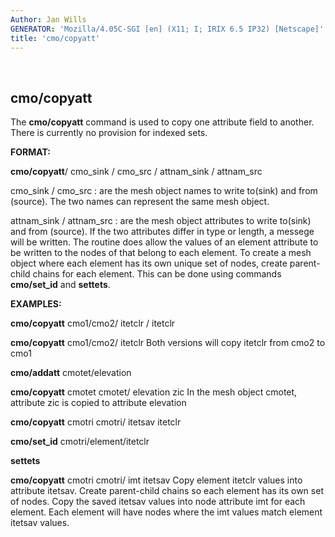 ```yaml
---
Author: Jan Wills
GENERATOR: 'Mozilla/4.05C-SGI [en] (X11; I; IRIX 6.5 IP32) [Netscape]'
title: 'cmo/copyatt'
---
```


 

cmo/copyatt
-----------

 The **cmo/copyatt** command is used to copy one attribute field to
 another. There is currently no provision for indexed sets.



**FORMAT:**

 **cmo/copyatt**/ cmo\_sink / cmo\_src / attnam\_sink / attnam\_src

cmo\_sink / cmo\_src : are the mesh object names to write to(sink) and
from (source). The two names can represent the same mesh object.

attnam\_sink / attnam\_src : are the mesh object attributes to write
to(sink) and from (source). If the two attributes differ in type or
length, a messege will be written. The routine does allow the values of
an element attribute to be written to the nodes of that belong to each
element. To create a mesh object where each element has its own unique
set of nodes, create parent-child chains for each element. This can be
done using commands **cmo/set\_id** and **settets**.



**EXAMPLES:**

 **cmo/copyatt** cmo1/cmo2/ itetclr / itetclr

 **cmo/copyatt** cmo1/cmo2/ itetclr
 Both versions will copy itetclr from cmo2 to cmo1
 

 **cmo/addatt** cmotet/elevation

 **cmo/copyatt** cmotet cmotet/ elevation zic
 In the mesh object cmotet, attribute zic is copied to attribute
 elevation
 

 **cmo/copyatt** cmotri cmotri/ itetsav itetclr

 **cmo/set\_id** cmotri/element/itetclr

 **settets**

 **cmo/copyatt** cmotri cmotri/ imt itetsav
 Copy element itetclr values into attribute itetsav. Create
 parent-child chains so each element has its own set of nodes. Copy the
 saved itetsav values into node attribute imt for each element. Each
 element will have nodes where the imt values match element itetsav
 values.
 

